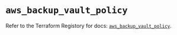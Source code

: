 # `aws_backup_vault_policy`

Refer to the Terraform Registory for docs: [`aws_backup_vault_policy`](https://registry.terraform.io/providers/hashicorp/aws/5.6.2/docs/resources/backup_vault_policy).

